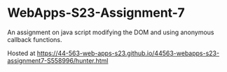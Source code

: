 # WebApps-S23-Assignment-7
An assignment on java script modifying the DOM and using anonymous callback functions.

Hosted at https://44-563-web-apps-s23.github.io/44563-webapps-s23-assignment7-S558996/hunter.html